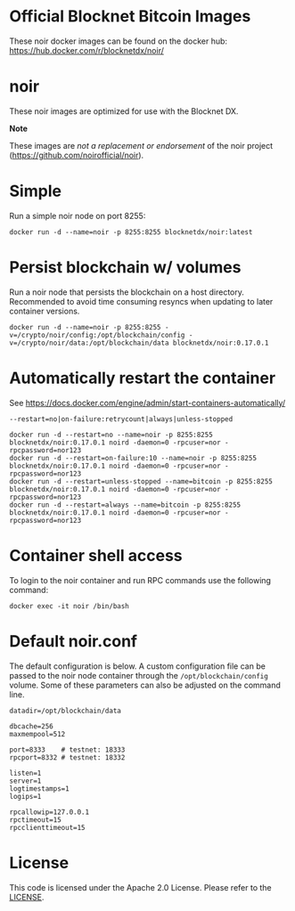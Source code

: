 Official Blocknet Bitcoin Images
=================================

These noir docker images can be found on the docker hub: https://hub.docker.com/r/blocknetdx/noir/

noir
========

These noir images are optimized for use with the Blocknet DX.

**Note**

These images are _not a replacement or endorsement_ of the noir project (https://github.com/noirofficial/noir).


Simple
======

Run a simple noir node on port 8255:
```
docker run -d --name=noir -p 8255:8255 blocknetdx/noir:latest
```


Persist blockchain w/ volumes
=============================

Run a noir node that persists the blockchain on a host directory. Recommended to avoid time consuming resyncs when updating to later container versions.
```
docker run -d --name=noir -p 8255:8255 -v=/crypto/noir/config:/opt/blockchain/config -v=/crypto/noir/data:/opt/blockchain/data blocknetdx/noir:0.17.0.1
```


Automatically restart the container
===================================

See https://docs.docker.com/engine/admin/start-containers-automatically/

`--restart=no|on-failure:retrycount|always|unless-stopped`

```
docker run -d --restart=no --name=noir -p 8255:8255 blocknetdx/noir:0.17.0.1 noird -daemon=0 -rpcuser=nor -rpcpassword=nor123
docker run -d --restart=on-failure:10 --name=noir -p 8255:8255 blocknetdx/noir:0.17.0.1 noird -daemon=0 -rpcuser=nor -rpcpassword=nor123
docker run -d --restart=unless-stopped --name=bitcoin -p 8255:8255 blocknetdx/noir:0.17.0.1 noird -daemon=0 -rpcuser=nor -rpcpassword=nor123
docker run -d --restart=always --name=bitcoin -p 8255:8255 blocknetdx/noir:0.17.0.1 noird -daemon=0 -rpcuser=nor -rpcpassword=nor123
```


Container shell access
======================

To login to the noir container and run RPC commands use the following command:
```
docker exec -it noir /bin/bash
```


Default noir.conf
=====================

The default configuration is below. A custom configuration file can be passed to the noir  node container through the `/opt/blockchain/config` volume. Some of these parameters can also be adjusted on the command line.
```
datadir=/opt/blockchain/data

dbcache=256
maxmempool=512

port=8333    # testnet: 18333
rpcport=8332 # testnet: 18332

listen=1
server=1
logtimestamps=1
logips=1

rpcallowip=127.0.0.1
rpctimeout=15
rpcclienttimeout=15
```


License
=======

This code is licensed under the Apache 2.0 License. Please refer to the [LICENSE](https://github.com/BlocknetDX/dockerimages/blob/master/LICENSE).